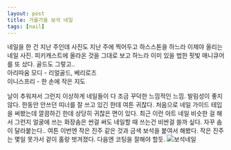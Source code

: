 ```yaml
---
layout: post
title: 가을가을 보석 네일
tags: [nail]
---
```

네일을 한 건 지난 주인데 사진도 지난 주에 찍어두고 하스스톤을 하느라 이제야 올리는 네일 사진. 피키캐스트에 올라온 것을 그대로 보고 하느라 이미 있을 법한 핏빛 매니큐어를 또 샀다. 골드도 그렇고..  
아리따움 모디 - 리얼골드, 베리로즈   
이니스프리 - 한 손에 작은 지도  

날이 추워져서 그런지 이상하게 네일들이 다 조금 꾸덕한 느낌적인 느낌. 발림성이 좋지 않다. 한동안 안쓰던 띠너를 잘 쓰고 있긴 한데 여튼 귀찮다. 처음으로 네일 가이드 테입을 써봤는데 깔끔하긴 한데 상당히 귀찮은 면이 있다. 최근 이런 아트 네일 비슷한 걸 해서 그런지 얼굴에 쓰는 화장솜은 싼걸 써도 네일할 때 쓰는건 비싼걸 쓸까 싶다. 자꾸 솜이 달라붙는다.. 여튼 이번엔 작은 진주 같은 것과 금색 보석을 붙여서 해봤다. 작은 진주는 몇일 못가서 겉이 홀랑 벗겨졌다. 다음엔 코팅을 잘해야 할듯. 
![보석네일](http://lh3.googleusercontent.com/-SaQ8tXG3PkU/ViWAHsvhEjI/AAAAAAAAATQ/QYEElM2-U0o/s1280/upload_-1.jpg)